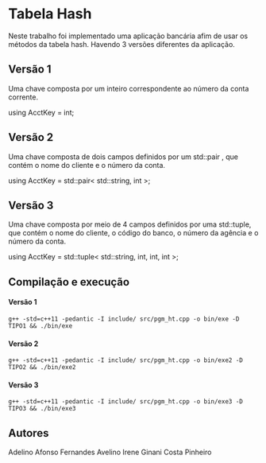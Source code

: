 # Tabela Hash
Neste trabalho foi implementado uma aplicação bancária afim de usar os métodos da tabela hash. Havendo 3 versões 
diferentes da aplicação.

## Versão 1
Uma chave composta por um inteiro correspondente ao número da conta corrente.


using AcctKey = int;


## Versão 2
Uma chave composta de dois campos definidos por um std::pair , que contém o nome
do cliente e o número da conta.

using AcctKey = std::pair< std::string, int >;


## Versão 3
Uma chave composta por meio de 4 campos definidos por uma std::tuple, que contém o nome do cliente, o código do banco, o número da agência e o número da conta.

using AcctKey = std::tuple< std::string, int, int, int >;


## Compilação e execução


#### Versão 1
```shell
g++ -std=c++11 -pedantic -I include/ src/pgm_ht.cpp -o bin/exe -D TIPO1 && ./bin/exe
```

#### Versão 2
```shell
g++ -std=c++11 -pedantic -I include/ src/pgm_ht.cpp -o bin/exe2 -D TIPO2 && ./bin/exe2
```

#### Versão 3
```shell
g++ -std=c++11 -pedantic -I include/ src/pgm_ht.cpp -o bin/exe3 -D TIPO3 && ./bin/exe3
```

## Autores
Adelino Afonso Fernandes Avelino
Irene Ginani Costa Pinheiro
